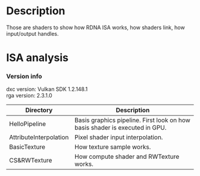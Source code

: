 # Description
Those are shaders to show how RDNA ISA works, how shaders link, how input/output handles.  

# ISA analysis
### Version info
dxc version: Vulkan SDK 1.2.148.1  
rga version: 2.3.1.0  

|Directory|Description|
|-|-|
|HelloPipeline|Basis graphics pipeline. First look on how basis shader is executed in GPU.|
|AttributeInterpolation|Pixel shader input interpolation.|
|BasicTexture|How texture sample works.|
|CS&RWTexture|How compute shader and RWTexture works.|
